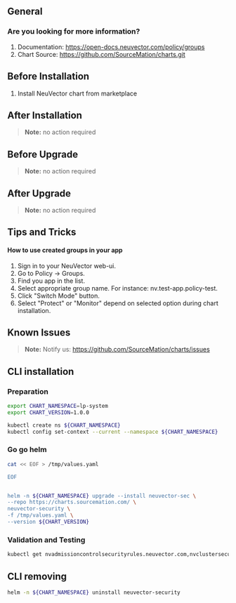 ## General

### Are you looking for more information?


1. Documentation: https://open-docs.neuvector.com/policy/groups
2. Chart Source: https://github.com/SourceMation/charts.git


## Before Installation

1. Install NeuVector chart from marketplace


## After Installation

> **Note:**
> no action required

## Before Upgrade

> **Note:**
> no action required

## After Upgrade

> **Note:**
> no action required


## Tips and Tricks


#### How to use created groups in your app

1. Sign in to your NeuVector web-ui.
2. Go to Policy -> Groups.
3. Find you app in the list. 
4. Select appropriate group name. For instance: nv.test-app.policy-test.
4. Click "Switch Mode" button.
5. Select "Protect" or "Monitor" depend on selected option during chart installation.



## Known Issues

> **Note:**
> Notify us: https://github.com/SourceMation/charts/issues


## CLI installation

### Preparation

```bash
export CHART_NAMESPACE=lp-system
export CHART_VERSION=1.0.0

kubectl create ns ${CHART_NAMESPACE}
kubectl config set-context --current --namespace ${CHART_NAMESPACE}
```

### Go go helm

``` bash
cat << EOF > /tmp/values.yaml

EOF 


helm -n ${CHART_NAMESPACE} upgrade --install neuvector-sec \
--repo https://charts.sourcemation.com/ \
neuvector-security \
-f /tmp/values.yaml \
--version ${CHART_VERSION}
```

### Validation and Testing

```bash
kubectl get nvadmissioncontrolsecurityrules.neuvector.com,nvclustersecurityrules.neuvector.com,nvcomplianceprofiles.neuvector.com,nvdlpsecurityrules.neuvector.com,nvsecurityrules.neuvector.com,nvvulnerabilityprofiles.neuvector.com,nvwafsecurityrules.neuvector.com -A
```

## CLI removing

```bash
helm -n ${CHART_NAMESPACE} uninstall neuvector-security
```
